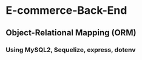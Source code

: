 # E-commerce-Back-End

## Object-Relational Mapping (ORM)

### Using MySQL2, Sequelize, express, dotenv
